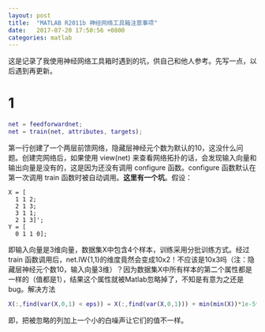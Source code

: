 ```yaml
---
layout: post
title:  "MATLAB R2011b 神经网络工具箱注意事项"
date:   2017-07-20 17:50:56 +0800
categories: matlab
---
```


这是记录了我使用神经网络工具箱时遇到的坑，供自己和他人参考。先写一点，以后遇到再更新。

# 1

```matlab
net = feedforwardnet;
net = train(net, attributes, targets);
```

第一行创建了一个两层前馈网络，隐藏层神经元个数为默认的10，这没什么问题。创建完网络后，如果使用 view(net) 来查看网络拓扑的话，会发现输入向量和输出向量是没有的，这是因为还没有调用 configure 函数。configure 函数默认在第一次调用 train 函数时被自动调用。**这里有一个坑**。假设：

```
X = [
  1 1 2;
  2 1 3;
  3 1 1;
  2 1 3]';
Y = [
  0 1 1 0];
```

即输入向量是3维向量，数据集X中包含4个样本，训练采用分批训练方式。经过 train 函数调用后，net.IW{1,1}的维度竟然会变成10x2！不应该是10x3吗（注：隐藏层神经元个数10，输入向量3维）？因为数据集X中所有样本的第二个属性都是一样的（值都是1），结果这个属性就被Matlab忽略掉了，不知是有意为之还是bug。解决方法

```matlab
X(:,find(var(X,0,1) < eps)) = X(:,find(var(X,0,1))) + min(min(X))*1e-5*randn(size(X,1),length(find(var(X,0,1))));
```

即，把被忽略的列加上一个小的白噪声让它们的值不一样。
